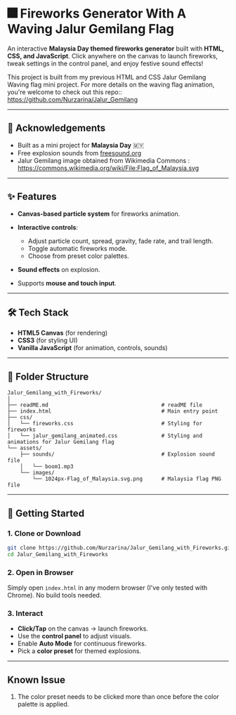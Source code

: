 # 🎆 Fireworks Generator With A Waving Jalur Gemilang Flag

An interactive **Malaysia Day themed fireworks generator** built with **HTML, CSS, and JavaScript**. Click anywhere on the canvas to launch fireworks, tweak settings in the control panel, and enjoy festive sound effects!

This project is built from my previous HTML and CSS Jalur Gemilang Waving flag mini project. For more details on the waving flag animation, you're welcome to check out this repo:: https://github.com/Nurzarina/Jalur_Gemilang

---

## 🎉 Acknowledgements

* Built as a mini project for **Malaysia Day** 🇲🇾
* Free explosion sounds from [freesound.org](https://freesound.org/)
* Jalur Gemilang image obtained from Wikimedia Commons : https://commons.wikimedia.org/wiki/File:Flag_of_Malaysia.svg

---

## ✨ Features

* **Canvas-based particle system** for fireworks animation.
* **Interactive controls**:

  * Adjust particle count, spread, gravity, fade rate, and trail length.
  * Toggle automatic fireworks mode.
  * Choose from preset color palettes.
* **Sound effects** on explosion.
* Supports **mouse and touch input**.

---

## 🛠️ Tech Stack

* **HTML5 Canvas** (for rendering)
* **CSS3** (for styling UI)
* **Vanilla JavaScript** (for animation, controls, sounds)

---

## 📂 Folder Structure

```
Jalur_Gemilang_with_Fireworks/
│
├── readME.md                                    # readME file
├── index.html                                   # Main entry point
├── css/
│   └── fireworks.css                            # Styling for fireworks
│   └── jalur_gemilang_animated.css              # Styling and animations for Jalur Gemilang flag
└── assets/
    ├── sounds/                                  # Explosion sound file
    │   └── boom1.mp3
    └── images/                          
        └── 1024px-Flag_of_Malaysia.svg.png      # Malaysia flag PNG file
```

---

## 🚀 Getting Started

### 1. Clone or Download

```bash
git clone https://github.com/Nurzarina/Jalur_Gemilang_with_Fireworks.git
cd Jalur_Gemilang_with_Fireworks
```

### 2. Open in Browser

Simply open `index.html` in any modern browser (I've only tested with Chrome). No build tools needed.

### 3. Interact

* **Click/Tap** on the canvas → launch fireworks.
* Use the **control panel** to adjust visuals.
* Enable **Auto Mode** for continuous fireworks.
* Pick a **color preset** for themed explosions.

---

## Known Issue

1. The color preset needs to be clicked more than once before the color palette is applied.
